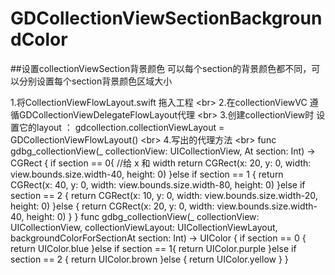 # GDCollectionViewSectionBackgroundColor
##设置collectionViewSection背景颜色 可以每个section的背景颜色都不同，可以分别设置每个section背景颜色区域大小

1.将CollectionViewFlowLayout.swift 拖入工程 \<br>
2.在collectionViewVC 遵循GDCollectionViewDelegateFlowLayout代理 \<br>
3.创建collectionView时 设置它的layout ： gdcollection.collectionViewLayout = GDCollectionViewFlowLayout() \<br>
4.写出的代理方法 \<br>
func gdbg_collectionView(_ collectionView: UICollectionView, At section: Int) -> CGRect {
        if section == 0{
            //给 x  和  width
            return CGRect(x: 20, y: 0, width: view.bounds.size.width-40, height: 0)
        }else if section == 1 {
            return CGRect(x: 40, y: 0, width: view.bounds.size.width-80, height: 0)
        }else if section == 2 {
            return CGRect(x: 10, y: 0, width: view.bounds.size.width-20, height: 0)
        }else {
            return CGRect(x: 20, y: 0, width: view.bounds.size.width-40, height: 0)
        }
    }
    func gdbg_collectionView(_ collectionView: UICollectionView, collectionViewLayout: UICollectionViewLayout, backgroundColorForSectionAt section: Int) -> UIColor {
        if section == 0 {
            return UIColor.blue
        }else if section == 1{
            return UIColor.purple
        }else if section == 2 {
            return UIColor.brown
        }else {
            return UIColor.yellow
        }
    }
